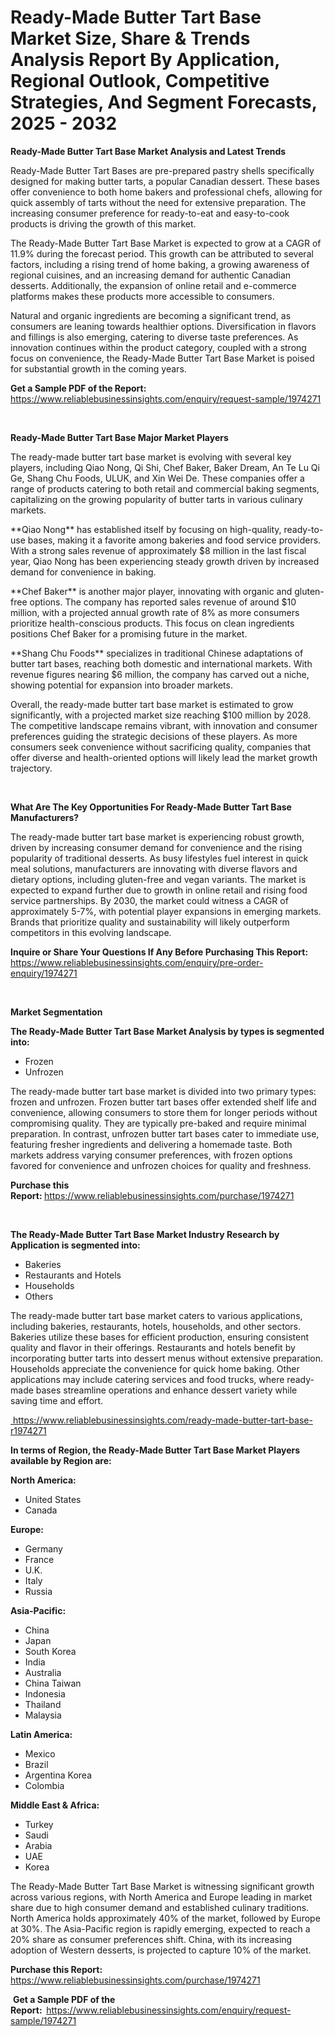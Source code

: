 <p><h1>Ready-Made Butter Tart Base Market Size, Share & Trends Analysis Report By Application, Regional Outlook, Competitive Strategies, And Segment Forecasts, 2025 - 2032</h1></p><p><strong>Ready-Made Butter Tart Base Market Analysis and Latest Trends</strong></p>
<p><p>Ready-Made Butter Tart Bases are pre-prepared pastry shells specifically designed for making butter tarts, a popular Canadian dessert. These bases offer convenience to both home bakers and professional chefs, allowing for quick assembly of tarts without the need for extensive preparation. The increasing consumer preference for ready-to-eat and easy-to-cook products is driving the growth of this market. </p><p>The Ready-Made Butter Tart Base Market is expected to grow at a CAGR of 11.9% during the forecast period. This growth can be attributed to several factors, including a rising trend of home baking, a growing awareness of regional cuisines, and an increasing demand for authentic Canadian desserts. Additionally, the expansion of online retail and e-commerce platforms makes these products more accessible to consumers. </p><p>Natural and organic ingredients are becoming a significant trend, as consumers are leaning towards healthier options. Diversification in flavors and fillings is also emerging, catering to diverse taste preferences. As innovation continues within the product category, coupled with a strong focus on convenience, the Ready-Made Butter Tart Base Market is poised for substantial growth in the coming years.</p></p>
<p><strong>Get a Sample PDF of the Report:&nbsp;</strong> <a href="https://www.reliablebusinessinsights.com/enquiry/request-sample/1974271?utm_campaign=3672&utm_medium=2&utm_source=Github&utm_content=ia&utm_term=16042025&utm_id=ready-made-butter-tart-base">https://www.reliablebusinessinsights.com/enquiry/request-sample/1974271</a></p>
<p>&nbsp;</p>
<p><strong>Ready-Made Butter Tart Base Major Market Players</strong></p>
<p><p>The ready-made butter tart base market is evolving with several key players, including Qiao Nong, Qi Shi, Chef Baker, Baker Dream, An Te Lu Qi Ge, Shang Chu Foods, ULUK, and Xin Wei De. These companies offer a range of products catering to both retail and commercial baking segments, capitalizing on the growing popularity of butter tarts in various culinary markets.</p><p>**Qiao Nong** has established itself by focusing on high-quality, ready-to-use bases, making it a favorite among bakeries and food service providers. With a strong sales revenue of approximately $8 million in the last fiscal year, Qiao Nong has been experiencing steady growth driven by increased demand for convenience in baking.</p><p>**Chef Baker** is another major player, innovating with organic and gluten-free options. The company has reported sales revenue of around $10 million, with a projected annual growth rate of 8% as more consumers prioritize health-conscious products. This focus on clean ingredients positions Chef Baker for a promising future in the market.</p><p>**Shang Chu Foods** specializes in traditional Chinese adaptations of butter tart bases, reaching both domestic and international markets. With revenue figures nearing $6 million, the company has carved out a niche, showing potential for expansion into broader markets.</p><p>Overall, the ready-made butter tart base market is estimated to grow significantly, with a projected market size reaching $100 million by 2028. The competitive landscape remains vibrant, with innovation and consumer preferences guiding the strategic decisions of these players. As more consumers seek convenience without sacrificing quality, companies that offer diverse and health-oriented options will likely lead the market growth trajectory.</p></p>
<p>&nbsp;</p>
<p><strong>What Are The Key Opportunities For Ready-Made Butter Tart Base Manufacturers?</strong></p>
<p><p>The ready-made butter tart base market is experiencing robust growth, driven by increasing consumer demand for convenience and the rising popularity of traditional desserts. As busy lifestyles fuel interest in quick meal solutions, manufacturers are innovating with diverse flavors and dietary options, including gluten-free and vegan variants. The market is expected to expand further due to growth in online retail and rising food service partnerships. By 2030, the market could witness a CAGR of approximately 5-7%, with potential player expansions in emerging markets. Brands that prioritize quality and sustainability will likely outperform competitors in this evolving landscape.</p></p>
<p><strong>Inquire or Share Your Questions If Any Before Purchasing This Report:</strong> <a href="https://www.reliablebusinessinsights.com/enquiry/pre-order-enquiry/1974271?utm_campaign=3672&utm_medium=2&utm_source=Github&utm_content=ia&utm_term=16042025&utm_id=ready-made-butter-tart-base">https://www.reliablebusinessinsights.com/enquiry/pre-order-enquiry/1974271</a></p>
<p>&nbsp;</p>
<p><strong>Market Segmentation</strong></p>
<p><strong>The Ready-Made Butter Tart Base Market Analysis by types is segmented into:</strong></p>
<p><ul><li>Frozen</li><li>Unfrozen</li></ul></p>
<p><p>The ready-made butter tart base market is divided into two primary types: frozen and unfrozen. Frozen butter tart bases offer extended shelf life and convenience, allowing consumers to store them for longer periods without compromising quality. They are typically pre-baked and require minimal preparation. In contrast, unfrozen butter tart bases cater to immediate use, featuring fresher ingredients and delivering a homemade taste. Both markets address varying consumer preferences, with frozen options favored for convenience and unfrozen choices for quality and freshness.</p></p>
<p><strong>Purchase this Report:&nbsp;</strong><a href="https://www.reliablebusinessinsights.com/purchase/1974271?utm_campaign=3672&utm_medium=2&utm_source=Github&utm_content=ia&utm_term=16042025&utm_id=ready-made-butter-tart-base">https://www.reliablebusinessinsights.com/purchase/1974271</a></p>
<p>&nbsp;</p>
<p><strong>The Ready-Made Butter Tart Base Market Industry Research by Application is segmented into:</strong></p>
<p><ul><li>Bakeries</li><li>Restaurants and Hotels</li><li>Households</li><li>Others</li></ul></p>
<p><p>The ready-made butter tart base market caters to various applications, including bakeries, restaurants, hotels, households, and other sectors. Bakeries utilize these bases for efficient production, ensuring consistent quality and flavor in their offerings. Restaurants and hotels benefit by incorporating butter tarts into dessert menus without extensive preparation. Households appreciate the convenience for quick home baking. Other applications may include catering services and food trucks, where ready-made bases streamline operations and enhance dessert variety while saving time and effort.</p></p>
<p><a href="https://www.reliablebusinessinsights.com/ready-made-butter-tart-base-r1974271?utm_campaign=3672&utm_medium=2&utm_source=Github&utm_content=ia&utm_term=16042025&utm_id=ready-made-butter-tart-base">&nbsp;https://www.reliablebusinessinsights.com/ready-made-butter-tart-base-r1974271</a></p>
<p><strong>In terms of Region, the Ready-Made Butter Tart Base Market Players available by Region are:</strong></p>
<p>
    <p> <strong> North America: </strong>
        <ul>
            <li>United States</li>
            <li>Canada</li>
        </ul>
        </p> 
    <p> <strong> Europe: </strong>
        <ul>
            <li>Germany</li>
            <li>France</li>
            <li>U.K.</li>
            <li>Italy</li>
            <li>Russia</li>
        </ul>
        </p> 
    <p> <strong> Asia-Pacific: </strong>
        <ul>
            <li>China</li>
            <li>Japan</li>
            <li>South Korea</li>
            <li>India</li>
            <li>Australia</li>
            <li>China Taiwan</li>
            <li>Indonesia</li>
            <li>Thailand</li>
            <li>Malaysia</li>
        </ul>
        </p> 
    <p> <strong> Latin America: </strong>
        <ul>
            <li>Mexico</li>
            <li>Brazil</li>
            <li>Argentina Korea</li>
            <li>Colombia</li>
        </ul>
        </p> 
    <p> <strong> Middle East & Africa: </strong>
        <ul>
            <li>Turkey</li>
            <li>Saudi</li>
            <li>Arabia</li>
            <li>UAE</li>
            <li>Korea</li>
        </ul>
    </p>
    </p>
<p><p>The Ready-Made Butter Tart Base Market is witnessing significant growth across various regions, with North America and Europe leading in market share due to high consumer demand and established culinary traditions. North America holds approximately 40% of the market, followed by Europe at 30%. The Asia-Pacific region is rapidly emerging, expected to reach a 20% share as consumer preferences shift. China, with its increasing adoption of Western desserts, is projected to capture 10% of the market.</p></p>
<p><strong>Purchase this Report: </strong><a href="https://www.reliablebusinessinsights.com/purchase/1974271?utm_campaign=3672&utm_medium=2&utm_source=Github&utm_content=ia&utm_term=16042025&utm_id=ready-made-butter-tart-base">https://www.reliablebusinessinsights.com/purchase/1974271</a></p>
<p>&nbsp;<strong>Get a Sample PDF of the Report:&nbsp;&nbsp;</strong><a href="https://www.reliablebusinessinsights.com/enquiry/request-sample/1974271?utm_campaign=3672&utm_medium=2&utm_source=Github&utm_content=ia&utm_term=16042025&utm_id=ready-made-butter-tart-base">https://www.reliablebusinessinsights.com/enquiry/request-sample/1974271</a></p>
<p><strong></strong></p>
<p><p></p><p></p><p></p></p>
